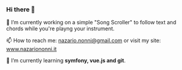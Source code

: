 ### Hi there 👋

🔭 I’m currently working on a simple "Song Scroller" to follow text and chords while you're playng your instrument.

📫 How to reach me: nazario.nonni@gmail.com or visit my site: www.nazariononni.it

🌱 I’m currently learning **symfony, vue.js and git**.

<!--
**Lazy66/Lazy66** is a ✨ _special_ ✨ repository because its `README.md` (this file) appears on your GitHub profile.

Here are some ideas to get you started:

- 🔭 I’m currently working on ...
- 🌱 I’m currently learning ...
- 👯 I’m looking to collaborate on ...
- 🤔 I’m looking for help with ...
- 💬 Ask me about ...
- 📫 How to reach me: ...
- 😄 Pronouns: ...
- ⚡ Fun fact: ...
-->

